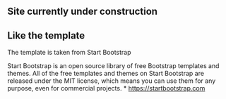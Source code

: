 ## Site currently under construction


## Like the template

The template is taken from Start Bootstrap

Start Bootstrap is an open source library of free Bootstrap templates and themes. All of the free templates and themes on Start Bootstrap are released under the MIT license, which means you can use them for any purpose, even for commercial projects. * <https://startbootstrap.com>

